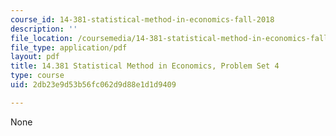 ```yaml
---
course_id: 14-381-statistical-method-in-economics-fall-2018
description: ''
file_location: /coursemedia/14-381-statistical-method-in-economics-fall-2018/2db23e9d53b56fc062d9d88e1d1d9409_MIT14_381F18_PS4.pdf
file_type: application/pdf
layout: pdf
title: 14.381 Statistical Method in Economics, Problem Set 4
type: course
uid: 2db23e9d53b56fc062d9d88e1d1d9409

---
```

None